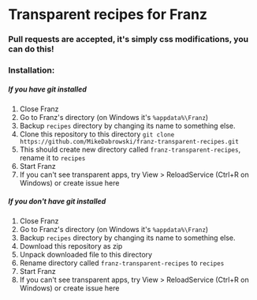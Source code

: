 # Transparent recipes for Franz

### Pull requests are accepted, it's simply css modifications, you can do this!

### Installation:
##### If you have git installed

1. Close Franz
2. Go to Franz's directory (on Windows it's `%appdata%\Franz`)
3. Backup `recipes` directory by changing its name to something else.
4. Clone this repository to this directory `git clone https://github.com/MikeDabrowski/franz-transparent-recipes.git`
5. This should create new directory called `franz-transparent-recipes`, rename it to `recipes`
6. Start Franz
7. If you can't see transparent apps, try View > ReloadService (Ctrl+R on Windows) or create issue here

##### If you don't have git installed

1. Close Franz
2. Go to Franz's directory (on Windows it's `%appdata%\Franz`)
3. Backup `recipes` directory by changing its name to something else.
4. Download this repository as zip
5. Unpack downloaded file to this directory
6. Rename directory called `franz-transparent-recipes` to `recipes`
7. Start Franz
8. If you can't see transparent apps, try View > ReloadService (Ctrl+R on Windows) or create issue here
